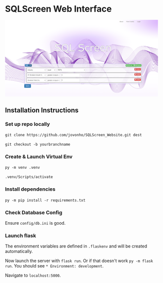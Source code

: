 # SQLScreen Web Interface

![SQLScreen main pge](/app/static/resources/pics/sqlscreen.PNG)

## Installation Instructions

### Set up repo locally
`git clone https://github.com/jovonho/SQLScreen_Website.git dest`  

`git checkout -b yourbranchname`

### Create & Launch Virtual Env
`py -m venv .venv`  

`.venv/Scripts/activate`  

### Install dependencies 
`py -m pip install -r requirements.txt`

### Check Database Config
Ensure `config/db.ini` is good.

### Launch flask
The environment variables are defined in `.flaskenv` and will be created automatically. 

Now launch the server with `flask run`. Or if that doesn't work `py -m flask run`. You should see `* Environment: development`.

Navigate to `localhost:5000`.